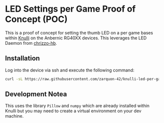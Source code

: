 # LED Settings per Game Proof of Concept (POC)

This is a proof of concept for setting the thumb LED on a per game bases
within [Knulli](https://knulli.org/) on the Anbernic RG40XX devices.  This
leverages the LED Daemon from [chrizzo-hb](https://github.com/chrizzo-hb).

## Installation

Log into the device via ssh and execute the following command:

```bash
curl -sL https://raw.githubusercontent.com/zarquon-42/knulli-led-per-game/refs/heads/main/install.sh | bash
```

## Development Notea

This uses the library `Pillow` and `numpy` which are already installed within
Knulli but you may need to create a virtual environment on your dev machine.
